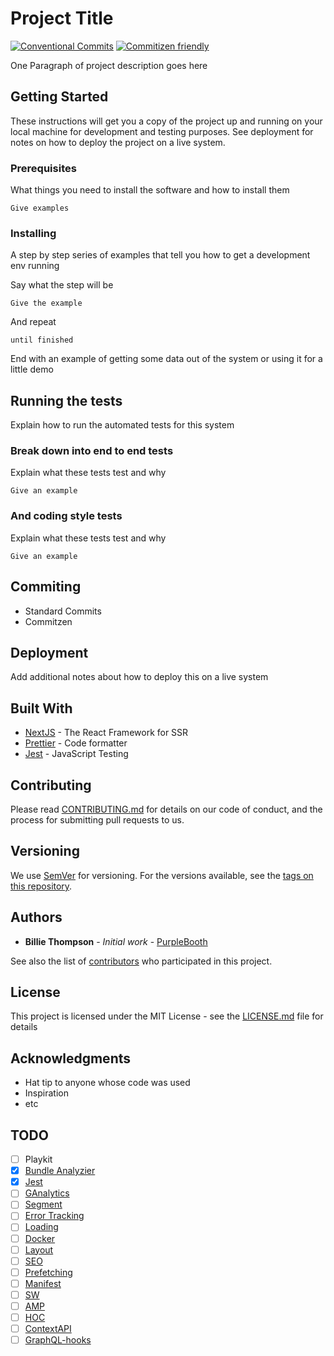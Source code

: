 # Project Title

[![Conventional Commits](https://img.shields.io/badge/Conventional%20Commits-1.0.0-yellow.svg)](https://conventionalcommits.org)
[![Commitizen friendly](https://img.shields.io/badge/commitizen-friendly-brightgreen.svg)](http://commitizen.github.io/cz-cli/)

One Paragraph of project description goes here

## Getting Started

These instructions will get you a copy of the project up and running on your local machine for development and testing purposes. See deployment for notes on how to deploy the project on a live system.

### Prerequisites

What things you need to install the software and how to install them

```
Give examples
```

### Installing

A step by step series of examples that tell you how to get a development env running

Say what the step will be

```
Give the example
```

And repeat

```
until finished
```

End with an example of getting some data out of the system or using it for a little demo

## Running the tests

Explain how to run the automated tests for this system

### Break down into end to end tests

Explain what these tests test and why

```
Give an example
```

### And coding style tests

Explain what these tests test and why

```
Give an example
```

## Commiting

- Standard Commits
- Commitzen

## Deployment

Add additional notes about how to deploy this on a live system

## Built With

- [NextJS](https://nextjs.org/) - The React Framework for SSR
- [Prettier](https://prettier.io/) - Code formatter
- [Jest](https://jestjs.io/) - JavaScript Testing

## Contributing

Please read [CONTRIBUTING.md](./CONTRIBUTING.md) for details on our code of conduct, and the process for submitting pull requests to us.

## Versioning

We use [SemVer](http://semver.org/) for versioning. For the versions available, see the [tags on this repository](https://github.com/your/project/tags).

## Authors

- **Billie Thompson** - _Initial work_ - [PurpleBooth](https://github.com/PurpleBooth)

See also the list of [contributors](https://github.com/your/project/contributors) who participated in this project.

## License

This project is licensed under the MIT License - see the [LICENSE.md](LICENSE.md) file for details

## Acknowledgments

- Hat tip to anyone whose code was used
- Inspiration
- etc

## TODO

- [ ] Playkit
- [x] [Bundle Analyzier](https://github.com/zeit/next.js/tree/canary/examples/analyze-bundles)
- [x] [Jest](https://github.com/zeit/next.js/tree/canary/examples/with-jest)
- [ ] [GAnalytics](https://github.com/zeit/next.js/tree/canary/examples/with-google-analytics)
- [ ] [Segment](https://github.com/zeit/next.js/tree/canary/examples/with-segment-analytics)
- [ ] [Error Tracking](https://github.com/zeit/next.js/tree/canary/examples/with-sentry)
- [ ] [Loading](https://github.com/zeit/next.js/tree/canary/examples/with-loading)
- [ ] [Docker](https://github.com/zeit/next.js/tree/canary/examples/with-docker)
- [ ] [Layout](https://github.com/zeit/next.js/tree/canary/examples/with-dynamic-app-layout)
- [ ] [SEO](https://github.com/zeit/next.js/tree/canary/examples/with-next-seo)
- [ ] [Prefetching](https://github.com/zeit/next.js/tree/canary/examples/with-prefetching)
- [ ] [Manifest](https://github.com/diegolameira/boilerplate-website/blob/feature/nextjs/pages/_document.tsx)
- [ ] [SW](https://github.com/diegolameira/boilerplate-website/blob/feature/nextjs/pages/_document.tsx)
- [ ] [AMP](https://github.com/zeit/next.js/tree/canary/examples/amp)
- [ ] [HOC](https://github.com/zeit/next.js/blob/canary/examples/with-higher-order-component)
- [ ] [ContextAPI](https://github.com/zeit/next.js/blob/canary/examples/with-context-api)
- [ ] [GraphQL-hooks](https://github.com/zeit/next.js/tree/canary/examples/with-graphql-hooks)
